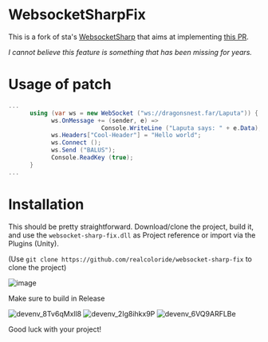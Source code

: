 # WebsocketSharpFix

This is a fork of sta's [WebsocketSharp](https://github.com/sta/websocket-sharp) that aims at implementing [this PR](https://github.com/sta/websocket-sharp/pull/22).

_I cannot believe this feature is something that has been missing for years._

# Usage of patch

```cs
...
      using (var ws = new WebSocket ("ws://dragonsnest.far/Laputa")) {
            ws.OnMessage += (sender, e) =>
                          Console.WriteLine ("Laputa says: " + e.Data);
            ws.Headers["Cool-Header"] = "Hello world";
            ws.Connect ();
            ws.Send ("BALUS");
            Console.ReadKey (true);
      }
...
```

# Installation 

This should be pretty straightforward. Download/clone the project, build it, and use the `websocket-sharp-fix.dll` as Project reference or import via the Plugins (Unity).

(Use `git clone https://github.com/realcoloride/websocket-sharp-fix` to clone the project)

![image](https://github.com/user-attachments/assets/088f8b3d-f3f3-47ba-87f8-63c0becdd07b)

Make sure to build in Release

![devenv_8Tv6qMxll8](https://github.com/user-attachments/assets/10f0a21f-deb8-4111-91fc-9662aaf28861)
![devenv_2Ig8ihkx9P](https://github.com/user-attachments/assets/bc55bdfd-6f90-4ef3-929e-02fa878cff16)
![devenv_6VQ9ARFLBe](https://github.com/user-attachments/assets/c030ac2e-df8a-4ab0-a7ef-86bc89858d6c)

Good luck with your project!
